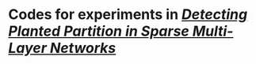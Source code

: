 # Codes for experiments in [*Detecting Planted Partition in Sparse Multi-Layer Networks*](https://arxiv.org/abs/2209.07554)
